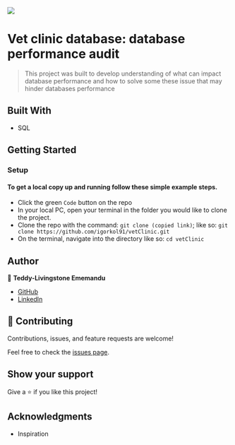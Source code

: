 ![](https://img.shields.io/badge/Microverse-blueviolet)

# Vet clinic database: database performance audit

> This project was built to develop understanding of what can impact database performance and how to solve some these issue that may hinder databases performance

## Built With

- SQL

## Getting Started

### Setup

#### To get a local copy up and running follow these simple example steps.

- Click the green `Code` button on the repo
- In your local PC, open your terminal in the folder you would like to clone the project.
- Clone the repo with the command: `git clone (copied link)`; like so: `git clone https://github.com/igorkol91/vetClinic.git`
- On the terminal, navigate into the directory like so: `cd vetClinic`

## Author

👤 **Teddy-Livingstone Ememandu**

- [GitHub](https://github.com/TedLivist)
- [LinkedIn](https://linkedin.com/in/tememandu)

## 🤝 Contributing

Contributions, issues, and feature requests are welcome!

Feel free to check the [issues page](../../issues/).

## Show your support

Give a ⭐️ if you like this project!

## Acknowledgments

- Inspiration